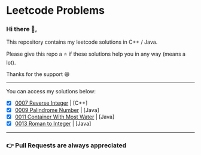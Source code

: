 <h1> Leetcode Problems </h1>

### Hi there 👋,
<p> This repository contains my leetcode solutions in C++ / Java. </p>
<p> Please give this repo a ⭐ if these solutions help you in any way (means a lot). </p>
<p> Thanks for the support 😄 </p>

---

You can access my solutions below:

- [x] [0007 Reverse Integer](https://github.com/HimeshKohad/LeetCode-Problems/tree/main/7.%20Reverse%20Integer) | [C++]
- [x] [0009 Palindrome Number](https://github.com/HimeshKohad/LeetCode-Problems/tree/main/9.%20Palindrome%20Number) | [Java]
- [x] [0011 Container With Most Water](https://github.com/HimeshKohad/LeetCode-Problems/tree/main/11.%20Container%20With%20Most%20Water) | [Java]
- [x] [0013 Roman to Integer](https://github.com/HimeshKohad/LeetCode-Problems/tree/main/13.%20Roman%20to%20Integer) | [Java]

---

###  👉 Pull Requests are always appreciated
